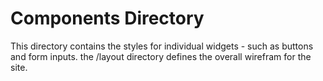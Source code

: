 # Components Directory

This directory contains the styles for individual widgets - such as buttons and form inputs. the /layout directory defines the overall wirefram for the site.